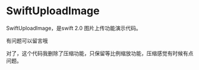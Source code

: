 # SwiftUploadImage
SwiftUploadImage，是swift 2.0 图片上传功能演示代码。

有问题可以留言哦

对了，这个代码我删除了压缩功能，只保留等比例缩放功能，压缩感觉有时候有点问题。
